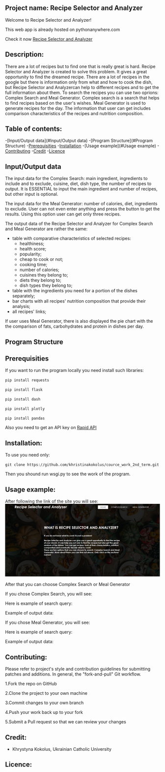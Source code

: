 ## Project name: Recipe Selector and Analyzer

Welcome to Recipe Selector and Analyzer!

This web app is already hosted on pythonanywhere.com

Check it now [Recipe Selector and Analyzer](http://recipeanalyser.pythonanywhere.com/)

## Description:

There are a lot of recipes but to find one that is really great is hard. Recipe Selector and Analyzer is created to solve this problem. It gives a great opportunity to find the dreamed recipe. There are a lot of recipes in the google but there is information only from what and how to cook the dish, but Recipe Selector and Analyzercan help to different recipes and to get the full information about them. To search the recipes you can use two oprions: Complex Search and Meal Generator. Complex search is a search that helps to find recipes based on the user's wishes. Meal Generator is used to generate recipes for the day. The information that user can get includes comparison characteristics of the recipes and nutrition composition.

## Table of contents:

-[Input/Output data](#Input/Output data)
-[Program Structure](#Program Structure)
-[Prerequisities](#Prerequisities)
-[Installation](#Installation)
-[Usage example](#Usage example)
-[Contributing](#Contributing)
-[Credit](#Credit)
-[Licence](#Licence)

## Input/Output data

The input data for the Complex Search: main ingredient, ingredients to include and to exclude, cuisine, diet, dish type, the number of recipes to output. It is ESSENTIAL to input the main ingredient and number of recipes, but other input is optional.

The input data for the Meal Generator: number of calories, diet, ingredients to exclude. User сan not even enter anything and press the button to get the results. Using this option user can get only three recipes.


The output data of the Recipe Selector and Analyzer for Complex Search and Meal Generator are rather the same:
* table with comparative characteristics of selected recipes:
  * healthiness;
  * health score;
  * popularity;
  * cheap to cook or not;
  * cooking time;
  * number of calories;
  * cuisines they belong to;
  * diets they belong to;
  * dish types they belong to;
* table with the ingredients you need for a portion of the dishes separately;
* bar charts with all recipes' nutrition composition that provide their analysis;
* all recipes' links;

If user uses Meal Generator, there is also displayed the pie chart with the the comparison of fats, carbohydrates and protein in dishes per day.

## Program Structure


## Prerequisities
If you want to run the program locally you need install such libraries:

`pip install requests`

`pip install flask`

`pip install dash`

`pip install plotly`

`pip install pandas`

Also you need to get an API key on [Rapid API](https://rapidapi.com/spoonacular/api/recipe-food-nutrition)

## Installation:
To use you need only:

`git clone https://github.com/khristinakokolus/cource_work_2nd_term.git`

Then you shound run wsgi.py to see the work of the program.

## Usage example:

After following the link of the site you will see:
![](https://github.com/khristinakokolus/cource_work_2nd_term/blob/master/screens/home.png)


After that you can choose Complex Search or Meal Generator

If you chose Complex Search, you will see:


Here is example of search query:


Example of output data:


If you chose Meal Generator, you will see:


Here is example of search query:


Example of output data:



## Contributing:

Please refer to project's style and contribution guidelines for submitting patches and additions. In general, the "fork-and-pull" Git workflow.

1.Fork the repo on GitHub

2.Clone the project to your own machine

3.Commit changes to your own branch

4.Push your work back up to your fork

5.Submit a Pull request so that we can review your changes

## Credit:
- Khrystyna Kokolus, Ukrainian Catholic University
## Licence:

